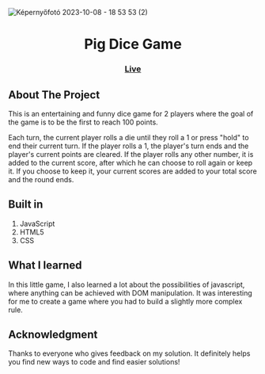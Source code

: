![Képernyőfotó 2023-10-08 - 18 53 53 (2)](https://github.com/kokenydaniel/Pig-game/assets/129154129/638b1039-ea44-461e-9c33-136daf2754bb)

<h1 align="center">Pig Dice Game</h1>

### <h3 align="center"> [Live]()</h3>

## About The Project

This is an entertaining and funny dice game for 2 players where the goal of the game is to be the first to reach 100 points.

Each turn, the current player rolls a die until they roll a 1 or press "hold" to end their current turn.
If the player rolls a 1, the player's turn ends and the player's current points are cleared. If the player rolls any other number, it is added to the current score, after which he can choose to roll again or keep it. If you choose to keep it, your current scores are added to your total score and the round ends.

## Built in

1. JavaScript
2. HTML5
3. CSS

## What I learned

In this little game, I also learned a lot about the possibilities of javascript, where anything can be achieved with DOM manipulation. It was interesting for me to create a game where you had to build a slightly more complex rule.

## Acknowledgment

Thanks to everyone who gives feedback on my solution. It definitely helps you find new ways to code and find easier solutions!
